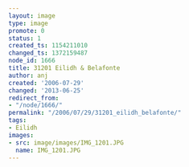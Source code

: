 ```yaml
---
layout: image
type: image
promote: 0
status: 1
created_ts: 1154211010
changed_ts: 1372159487
node_id: 1666
title: 31201 Eilidh & Belafonte
author: anj
created: '2006-07-29'
changed: '2013-06-25'
redirect_from:
- "/node/1666/"
permalink: "/2006/07/29/31201_eilidh_belafonte/"
tags:
- Eilidh
images:
- src: image/images/IMG_1201.JPG
  name: IMG_1201.JPG
---
```


